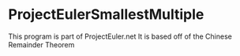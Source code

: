 # ProjectEulerSmallestMultiple
This program is part of ProjectEuler.net It is based off of the Chinese Remainder Theorem

